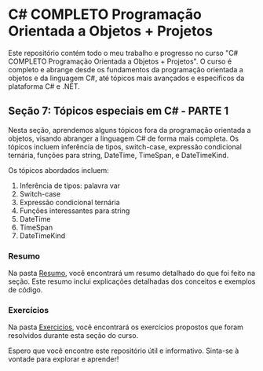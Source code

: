 # C# COMPLETO Programação Orientada a Objetos + Projetos

Este repositório contém todo o meu trabalho e progresso no curso "C# COMPLETO Programação Orientada a Objetos + Projetos". O curso é completo e abrange desde os fundamentos da programação orientada a objetos e da linguagem C#, até tópicos mais avançados e específicos da plataforma C# e .NET.

## Seção 7: Tópicos especiais em C# - PARTE 1

Nesta seção, aprendemos alguns tópicos fora da programação orientada a objetos, visando abranger a linguagem C# de forma mais completa. Os tópicos incluem inferência de tipos, switch-case, expressão condicional ternária, funções para string, DateTime, TimeSpan, e DateTimeKind.

Os tópicos abordados incluem:

1. Inferência de tipos: palavra var
2. Switch-case
3. Expressão condicional ternária
4. Funções interessantes para string
5. DateTime
6. TimeSpan
7. DateTimeKind

### Resumo

Na pasta [Resumo](./Resumos/), você encontrará um resumo detalhado do que foi feito na seção. Este resumo inclui explicações detalhadas dos conceitos e exemplos de código.

### Exercícios

Na pasta [Exercicios](./Exercicios/), você encontrará os exercícios propostos que foram resolvidos durante esta seção do curso.

Espero que você encontre este repositório útil e informativo. Sinta-se à vontade para explorar e aprender!

